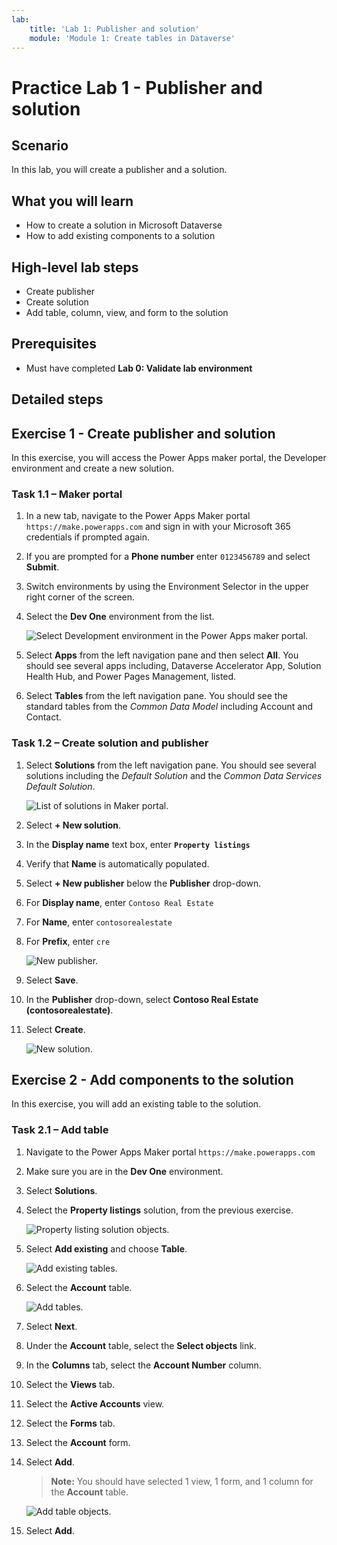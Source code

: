 ```yaml
---
lab:
    title: 'Lab 1: Publisher and solution'
    module: 'Module 1: Create tables in Dataverse'
---
```


# Practice Lab 1 - Publisher and solution

## Scenario

In this lab, you will create a publisher and a solution.

## What you will learn

- How to create a solution in Microsoft Dataverse
- How to add existing components to a solution

## High-level lab steps

- Create publisher
- Create solution
- Add table, column, view, and form to the solution
  
## Prerequisites

- Must have completed **Lab 0: Validate lab environment**

## Detailed steps

## Exercise 1 - Create publisher and solution

In this exercise, you will access the Power Apps maker portal, the Developer environment and create a new solution.

### Task 1.1 – Maker portal

1. In a new tab, navigate to the Power Apps Maker portal `https://make.powerapps.com` and sign in with your Microsoft 365 credentials if prompted again.

1. If you are prompted for a **Phone number** enter `0123456789` and select **Submit**.

1. Switch environments by using the Environment Selector in the upper right corner of the screen.

1. Select the **Dev One** environment from the list.

    ![Select Development environment in the Power Apps maker portal.](../media/select-dev-one-environment.png)

1. Select **Apps** from the left navigation pane and then select **All**. You should see several apps including, Dataverse Accelerator App, Solution Health Hub, and Power Pages Management, listed.

1. Select **Tables** from the left navigation pane. You should see the standard tables from the *Common Data Model* including Account and Contact.

### Task 1.2 – Create solution and publisher

1. Select **Solutions** from the left navigation pane. You should see several solutions including the *Default Solution* and the *Common Data Services Default Solution*.

    ![List of solutions in Maker portal.](../media/solutions-list.png)

1. Select **+ New solution**.

1. In the **Display name** text box, enter **`Property listings`**

1. Verify that **Name** is automatically populated.

1. Select **+ New publisher** below the **Publisher** drop-down.

1. For **Display name**, enter `Contoso Real Estate`

1. For **Name**, enter `contosorealestate`

1. For **Prefix**, enter `cre`

    ![New publisher.](../media/new-publisher.png)

1. Select **Save**.

1. In the **Publisher** drop-down, select **Contoso Real Estate (contosorealestate)**.

1. Select **Create**.

    ![New solution.](../media/new-solution.png)

## Exercise 2 - Add components to the solution

In this exercise, you will add an existing table to the solution.

### Task 2.1 – Add table

1. Navigate to the Power Apps Maker portal `https://make.powerapps.com`

1. Make sure you are in the **Dev One** environment.

1. Select **Solutions**.

1. Select the **Property listings** solution, from the previous exercise.

    ![Property listing solution objects.](../media/solution-objects.png)

1. Select **Add existing** and choose **Table**.

    ![Add existing tables.](../media/add-existing.png)

1. Select the **Account** table.

    ![Add tables.](../media/add-tables.png)

1. Select **Next**.

1. Under the **Account** table, select the **Select objects** link.

1. In the **Columns** tab, select the **Account Number** column.

1. Select the **Views** tab.

1. Select the **Active Accounts** view.

1. Select the **Forms** tab.

1. Select the **Account** form.

1. Select **Add**.

    > **Note:** You should have selected 1 view, 1 form, and 1 column for the **Account** table.

    ![Add table objects.](../media/add-objects.png)

1. Select **Add**.
